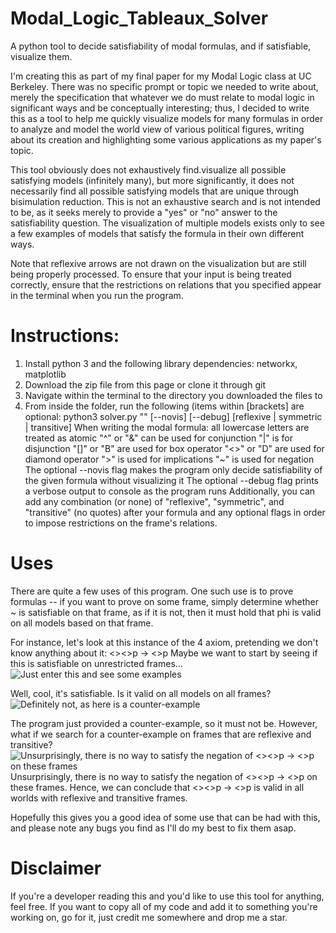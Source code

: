 # Modal_Logic_Tableaux_Solver
A python tool to decide satisfiability of modal formulas, and if satisfiable, visualize them.

I'm creating this as part of my final paper for my Modal Logic class at UC Berkeley. There was no specific prompt or topic we needed to write about, merely the specification that whatever we do must relate to modal logic in significant ways and be conceptually interesting; thus, I decided to write this as a tool to help me quickly visualize models for many formulas in order to analyze and model the world view of various political figures, writing about its creation and highlighting some various applications as my paper's topic.

This tool obviously does not exhaustively find.visualize all possible satisfying models (infinitely many), but more significantly, it does not necessarily find all possible satisfying models that are unique through bisimulation reduction. This is not an exhaustive search and is not intended to be, as it seeks merely to provide a "yes" or "no" answer to the satisfiability question. The visualization of multiple models exists only to see a few examples of models that satisfy the formula in their own different ways.

Note that reflexive arrows are not drawn on the visualization but are still being properly processed. To ensure that your input is being treated correctly, ensure that the restrictions on relations that you specified appear in the terminal when you run the program.

# Instructions:
1. Install python 3 and the following library dependencies: networkx, matplotlib
2. Download the zip file from this page or clone it through git
3. Navigate within the terminal to the directory you downloaded the files to
4. From inside the folder, run the following (items within [brackets] are optional:
        python3 solver.py "<your-modal-formula-here>" [--novis] [--debug] [reflexive | symmetric | transitive]
   When writing the modal formula:
          all lowercase letters are treated as atomic
          "^" or "&" can be used for conjunction
          "|" is for disjunction
          "[]" or "B" are used for box operator
          "<>" or "D" are used for diamond operator
          ">" is used for implications
          "~" is used for negation
  The optional --novis flag makes the program only decide satisfiability of the given formula without visualizing it
  The optional --debug flag prints a verbose output to console as the program runs
  Additionally, you can add any combination (or none) of "reflexive", "symmetric", and "transitive" (no quotes) after your formula and any optional flags in order to impose restrictions on the frame's relations.
  
# Uses
There are quite a few uses of this program. One such use is to prove formulas -- if you want to prove <phi> on some frame, simply determine whether ~<phi> is satisfiable on that frame, as if it is not, then it must hold that phi is valid on all models based on that frame.

For instance, let's look at this instance of the 4 axiom, pretending we don't know anything about it: <><>p -> <>p
Maybe we want to start by seeing if this is satisfiable on unrestricted frames...
![Just enter this and see some examples](https://i.imgur.com/vW5AHNT.png)

Well, cool, it's satisfiable. Is it valid on all models on all frames?
![Definitely not, as here is a counter-example](https://i.imgur.com/b1oLVDI.png)

The program just provided a counter-example, so it must not be.
However, what if we search for a counter-example on frames that are reflexive and transitive?
![Unsurprisingly, there is no way to satisfy the negation of <><>p -> <>p on these frames](https://i.imgur.com/8R5WtNE.png) Unsurprisingly, there is no way to satisfy the negation of <><>p -> <>p on these frames. Hence, we can conclude that <><>p -> <>p is valid in all worlds with reflexive and transitive frames.

Hopefully this gives you a good idea of some use that can be had with this, and please note any bugs you find as I'll do my best to fix them asap.

# Disclaimer
If you're a developer reading this and you'd like to use this tool for anything, feel free. If you want to copy all of my code and add it to something you're working on, go for it, just credit me somewhere and drop me a star. 
